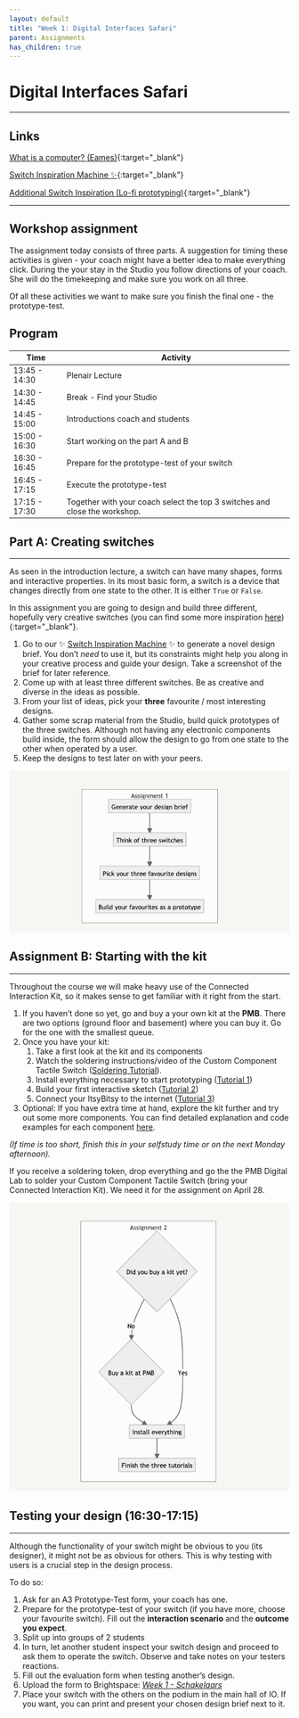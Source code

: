 ```yaml
---
layout: default
title: "Week 1: Digital Interfaces Safari"
parent: Assignments
has_children: true
---
```


# Digital Interfaces Safari

---
## Links
[What is a computer? (Eames)](https://www.youtube.com/watch?v=eIgX6sPOqCY&t=345s){:target="_blank"}

[Switch Inspiration Machine ✨](https://switch-inspiration-machine.netlify.app){:target="_blank"}

[Additional Switch Inspiration (Lo-fi prototyping)](https://ahointeractiveproducts2018.tumblr.com/post/177335765394/brief-3-what-is-a-switch){:target="_blank"} 

---
## Workshop assignment

The assignment today consists of three parts. A suggestion for timing these activities is given - your coach might have a better idea to make everything click. During the your stay in the Studio you follow directions of your coach. She will do the timekeeping and make sure you work on all three. 

Of all these activities we want to make sure you finish the final one - the prototype-test.

## Program

| Time | Activity |
| --- | --- |
| 13:45 - 14:30 | Plenair Lecture |
| 14:30 - 14:45 | Break - Find your Studio |
| 14:45 - 15:00 | Introductions coach and students |
| 15:00 - 16:30 | Start working on the part A and B |
| 16:30 - 16:45 | Prepare for the prototype-test of your switch |
| 16:45 - 17:15 | Execute the prototype-test |
| 17:15 - 17:30 | Together with your coach select the top 3 switches and close the workshop. |

## Part A: Creating switches

---

As seen in the introduction lecture, a switch can have many shapes, forms and interactive properties. In its most basic form, a switch is a device that changes directly from one state to the other. It is either `True` or `False`.

In this assignment you are going to design and build three different, hopefully very creative switches (you can find some more inspiration [here](https://ahointeractiveproducts2018.tumblr.com/post/177335765394/brief-3-what-is-a-switch)){:target="_blank"}.

1. Go to our ✨ [Switch Inspiration Machine](https://switch-inspiration-machine.netlify.app) ✨ to generate a novel design brief. You don’t *need* to use it, but its constraints might help you along in your creative process and guide your design. Take a screenshot of the brief for later reference.
2. Come up with at least three different switches. Be as creative and diverse in the ideas as possible. 
3. From your list of ideas, pick your **three** favourite / most interesting designs.
4. Gather some scrap material from the Studio, build quick prototypes of the three switches. Although not having any electronic components build inside, the form should allow the design to go from one state to the other when operated by a user. 
5. Keep the designs to test later on with your peers.

![Untitled](assignment-1.png)

## Assignment B: Starting with the kit

---

Throughout the course we will make heavy use of the Connected Interaction Kit, so it makes sense to get familiar with it right from the start.

1. If you haven’t done so yet, go and buy a your own kit at the **PMB**. There are two options (ground floor and basement) where you can buy it. Go for the one with the smallest queue.
2. Once you have your kit:
    1. Take a first look at the kit and its components
    2. Watch the soldering instructions/video of the Custom Component Tactile Switch ([Soldering Tutorial](https://id-studiolab.github.io/Connected-Interaction-Kit/tutorials/04-assemble-custom-component/tactile-switch)).
    3. Install everything necessary to start prototyping ([Tutorial 1](https://id-studiolab.github.io/Connected-Interaction-Kit/tutorials/01-hello-world/))
    4. Build your first interactive sketch ([Tutorial 2](https://id-studiolab.github.io/Connected-Interaction-Kit/tutorials/02-adding-input-and-output/))
    5. Connect your ItsyBitsy to the internet ([Tutorial 3](https://id-studiolab.github.io/Connected-Interaction-Kit/tutorials/03-connect-to-the-internet/))
3. Optional: If you have extra time at hand, explore the kit further and try out some more components. You can find detailed explanation and code examples for each component [here](https://id-studiolab.github.io/Connected-Interaction-Kit/components/).

*(If time is too short, finish this in your selfstudy time or on the next Monday afternoon).*

If you receive a soldering token, drop everything and go the the PMB Digital Lab to solder your Custom Component Tactile Switch (bring your Connected Interaction Kit). We need it for the assignment on April 28.

![Untitled](assignment-2.png)

## Testing your design (16:30-17:15)

---

Although the functionality of your switch might be obvious to you (its designer), it might not be as obvious for others. This is why testing with users is a crucial step in the design process.

To do so:

1. Ask for an A3 Prototype-Test form, your coach has one. 
2. Prepare for the prototype-test of your switch (if you have more, choose your favourite switch). Fill out the **interaction scenario** and the **outcome you expect**.
3. Split up into groups of 2 students
4. In turn, let another student inspect your switch design and proceed to ask them to operate the switch. Observe and take notes on your testers reactions.
5. Fill out the evaluation form when testing another’s design.
6. Upload the form to Brightspace: *[Week 1 - Schakelaars](https://brightspace.tudelft.nl/d2l/lms/dropbox/admin/mark/folder_submissions_users.d2l?db=95400&ou=411563)*
7. Place your switch with the others on the podium in the main hall of IO. If you want, you can print and present your chosen design brief next to it.